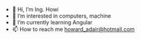 - 👋 Hi, I’m Ing. Howi
- 👀 I’m interested in computers, machine
- 🌱 I’m currently learning Angular
- 📫 How to reach me howard_adair@hotmail.com

<!---
Howardcaballero10/Howardcaballero10 is a ✨ special ✨ repository because its `README.md` (this file) appears on your GitHub profile.
You can click the Preview link to take a look at your changes.
--->
